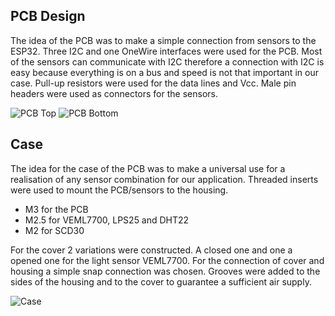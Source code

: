 ## PCB Design

The idea of the PCB was to make a simple connection from sensors to the ESP32. Three I2C and one OneWire interfaces were used for the PCB. Most of the sensors can communicate with I2C therefore  a connection with I2C is easy because everything is on a bus and speed is not that important in our case. Pull-up resistors were used for the data lines and Vcc. Male pin headers were used as connectors for the sensors.

![PCB Top](ESP32_PCB.png)
![PCB Bottom](back_ESP32_PCB.png)

## Case

The idea for the case of the PCB was to make a universal use for a realisation of any sensor combination for our application. Threaded inserts were used to mount the PCB/sensors to the housing. 

- M3 for the PCB
- M2.5 for VEML7700, LPS25 and DHT22
- M2 for SCD30

For the cover 2 variations were constructed. A closed one and one a opened one for the light sensor VEML7700. For the connection of cover and housing a simple snap connection was chosen. Grooves were added to the sides of the housing and to the cover to guarantee a sufficient air supply.

![Case](case.png)

